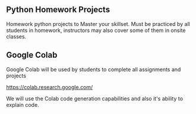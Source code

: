 ## Python Homework Projects

Homework python projects to Master your skillset. Must be practiced by all students in homework, instructors may also cover some of them in onsite classes.

## Google Colab

Google Colab will be used by students to complete all assignments and projects

https://colab.research.google.com/

We will use the Colab code generation capabilities and also it's ability to explain code.
 

